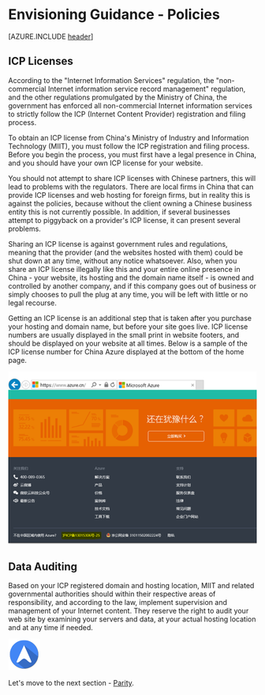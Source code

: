 <properties
	pageTitle="Global Customer Playbook envisioning-guidance-parity"
	description="Global Customer Playbook envisioning-guidance-parity"
	services="global-customer-playbook"
	documentationCenter=""
	authors="jtong"
	manager="edwinc"
	editor=""
	tags="global-customer-playbook"/>

<tags
	ms.service="migration-lifecycle-envisioning"
	ms.workload=""
	ms.tgt_pltfrm=""
	ms.devlang="na"
	ms.topic="article"
	ms.date="11/21/2016"
	wacn.date="11/21/2016"
	wacn.lang="en"
	ms.author="jtong"/>


# Envisioning Guidance - Policies

[AZURE.INCLUDE [header](../../../includes/envisioning-guidance.md)]

## ICP Licenses

According to the "Internet Information Services" regulation, the "non-commercial Internet information service record management" regulation, and the other regulations promulgated by the Ministry of China, the government has enforced all non-commercial Internet information services to strictly follow the ICP (Internet Content Provider) registration and filing process.
 
To obtain an ICP license from China's Ministry of Industry and Information Technology (MIIT), you must follow the ICP registration and filing process. Before you begin the process, you must first have a legal presence in China, and you should have your own ICP license for your website.
 
You should not attempt to share ICP licenses with Chinese partners, this will lead to problems with the regulators. There are local firms in China that can provide ICP licenses and web hosting for foreign firms, but in reality this is against the policies, because without the client owning a Chinese business entity this is not currently possible. In addition, if several businesses attempt to piggyback on a provider's ICP license, it can present several problems.
 
Sharing an ICP license is against government rules and regulations, meaning that the provider (and the websites hosted with them) could be shut down at any time, without any notice whatsoever.  Also, when you share an ICP license illegally like this and your entire online presence in China - your website, its hosting and the domain name itself - is owned and controlled by another company, and if this company goes out of business or simply chooses to pull the plug at any time, you will be left with little or no legal recourse.
 
Getting an ICP license is an additional step that is taken after you purchase your hosting and domain name, but before your site goes live. ICP license numbers are usually displayed in the small print in website footers, and should be displayed on your website at all times. Below is a sample of the ICP license number for China Azure displayed at the bottom of the home page.

![Home](../../media/icp-license.png)

## Data Auditing

Based on your ICP registered domain and hosting location, MIIT and related governmental authorities should within their respective areas of responsibility, and according to the law, implement supervision and management of your Internet content. They reserve the right to audit your web site by examining your servers and data, at your actual hosting location and at any time if needed.

![navigation](../../media/navigation.png)

Let's move to the next section - [Parity](/solutions/global-customer/envisioning/guidance/parity).
